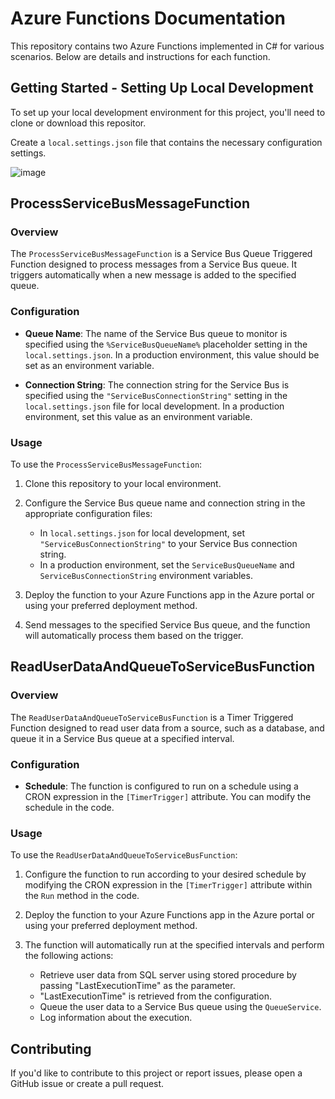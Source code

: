 # Azure Functions Documentation

This repository contains two Azure Functions implemented in C# for various scenarios. Below are details and instructions for each function.

## Getting Started - Setting Up Local Development

To set up your local development environment for this project, you'll need to clone or download this repositor. 

Create a `local.settings.json` file that contains the necessary configuration settings.

![image](https://github.com/shreyaskushal/AzureFunction_Timer_And_ServiceBusTriggered/assets/53855082/a4472b46-cdc9-43ad-a1a7-8a02d8a9075a)


## ProcessServiceBusMessageFunction

### Overview

The `ProcessServiceBusMessageFunction` is a Service Bus Queue Triggered Function designed to process messages from a Service Bus queue. It triggers automatically when a new message is added to the specified queue.

### Configuration

- **Queue Name**: The name of the Service Bus queue to monitor is specified using the `%ServiceBusQueueName%` placeholder setting in the `local.settings.json`. In a production environment, this value should be set as an environment variable.

- **Connection String**: The connection string for the Service Bus is specified using the `"ServiceBusConnectionString"` setting in the `local.settings.json` file for local development. In a production environment, set this value as an environment variable.

### Usage

To use the `ProcessServiceBusMessageFunction`:

1. Clone this repository to your local environment.

2. Configure the Service Bus queue name and connection string in the appropriate configuration files:
   - In `local.settings.json` for local development, set `"ServiceBusConnectionString"` to your Service Bus connection string.
   - In a production environment, set the `ServiceBusQueueName` and `ServiceBusConnectionString` environment variables.

3. Deploy the function to your Azure Functions app in the Azure portal or using your preferred deployment method.

4. Send messages to the specified Service Bus queue, and the function will automatically process them based on the trigger.

## ReadUserDataAndQueueToServiceBusFunction

### Overview

The `ReadUserDataAndQueueToServiceBusFunction` is a Timer Triggered Function designed to read user data from a source, such as a database, and queue it in a Service Bus queue at a specified interval.

### Configuration

- **Schedule**: The function is configured to run on a schedule using a CRON expression in the `[TimerTrigger]` attribute. You can modify the schedule in the code.

### Usage

To use the `ReadUserDataAndQueueToServiceBusFunction`:

1. Configure the function to run according to your desired schedule by modifying the CRON expression in the `[TimerTrigger]` attribute within the `Run` method in the code.

2. Deploy the function to your Azure Functions app in the Azure portal or using your preferred deployment method.

3. The function will automatically run at the specified intervals and perform the following actions:
   - Retrieve user data from SQL server using stored procedure by passing "LastExecutionTime" as the parameter.
   - "LastExecutionTime" is retrieved from the configuration.
   - Queue the user data to a Service Bus queue using the `QueueService`.
   - Log information about the execution.

## Contributing

If you'd like to contribute to this project or report issues, please open a GitHub issue or create a pull request.

